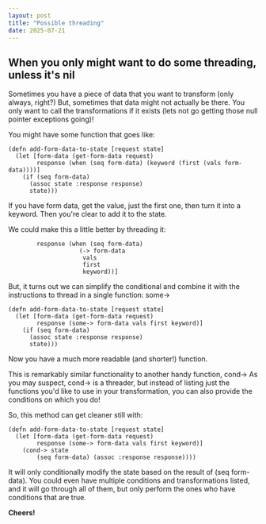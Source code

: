 ```yaml
---
layout: post
title: "Possible threading"
date: 2025-07-21
---
```


## When you only might want to do some threading, unless it's nil

Sometimes you have a piece of data that you want to transform (only always, right?)
But, sometimes that data might not actually be there. You only want to call the 
transformations if it exists (lets not go getting those null pointer exceptions going)!

You might have some function that goes like: 
````
(defn add-form-data-to-state [request state]
  (let [form-data (get-form-data request)
        response (when (seq form-data) (keyword (first (vals form-data))))]
    (if (seq form-data)
      (assoc state :response response)
      state)))
````
If you have form data, get the value, just the first one, then turn it into a keyword. 
Then you're clear to add it to the state. 

We could make this a little better by threading it: 

````
        response (when (seq form-data)
                    (-> form-data 
                     vals 
                     first 
                     keyword))]
````
But, it turns out we can simplify the conditional and combine it with the instructions 
to thread in a single function: some->

````
(defn add-form-data-to-state [request state]
  (let [form-data (get-form-data request)
        response (some-> form-data vals first keyword)]
    (if (seq form-data)
      (assoc state :response response)
      state)))
````

Now you have a much more readable (and shorter!) function.

This is remarkably similar functionality to another handy function, cond->
As you may suspect, cond-> is a threader, but instead of listing just the functions
you'd like to use in your transformation, you can also provide the conditions on which you do!

So, this method can get cleaner still with: 

````
(defn add-form-data-to-state [request state]
  (let [form-data (get-form-data request)
        response (some-> form-data vals first keyword)]
    (cond-> state 
        (seq form-data) (assoc :response response))))
````
It will only conditionally modify the state based on the result of (seq form-data). You 
could even have multiple conditions and transformations listed, and it will go through all of them, 
but only perform the ones who have conditions that are true.


**Cheers!**